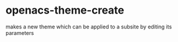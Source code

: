openacs-theme-create
====================

makes a new theme which can be applied to a subsite by editing its parameters